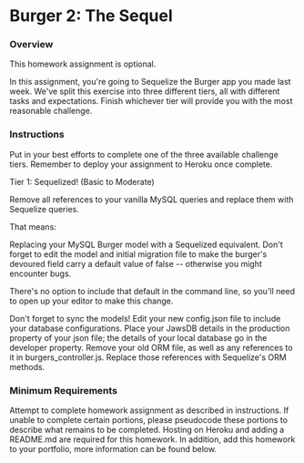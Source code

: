 <h1>Burger 2: The Sequel</h1>


<h3>Overview</h3>

This homework assignment is optional. 

In this assignment, you're going to Sequelize the Burger app you made last week. We've split this exercise into three different tiers, all with different tasks and expectations. Finish whichever tier will provide you with the most reasonable challenge.

<h3>Instructions</h3>
Put in your best efforts to complete one of the three available challenge tiers. Remember to deploy your assignment to Heroku once complete.


Tier 1: Sequelized! (Basic to Moderate)


Remove all references to your vanilla MySQL queries and replace them with Sequelize queries.

That means:


Replacing your MySQL Burger model with a Sequelized equivalent.
Don't forget to edit the model and initial migration file to make the burger's devoured field carry a default value of false -- otherwise you might encounter bugs.


There's no option to include that default in the command line, so you'll need to open up your editor to make this change. 


Don't forget to sync the models!
Edit your new config.json file to include your database configurations. Place your JawsDB details in the production property of your json file; the details of your local database go in the developer property.
Remove your old ORM file, as well as any references to it in burgers_controller.js. Replace those references with Sequelize's ORM methods.

<h3>Minimum Requirements</h3>
Attempt to complete homework assignment as described in instructions. If unable to complete certain portions, please pseudocode these portions to describe what remains to be completed. Hosting on Heroku and adding a README.md are required for this homework. In addition, add this homework to your portfolio, more information can be found below.
